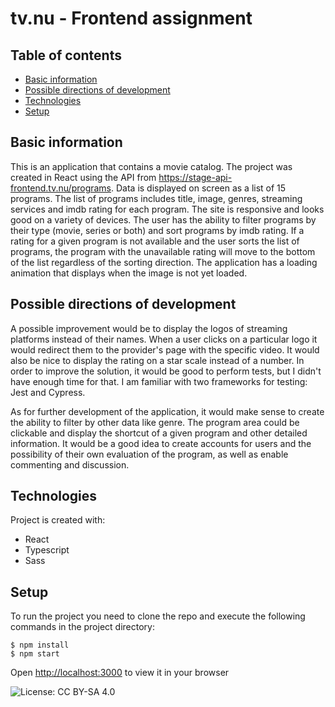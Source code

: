 # tv.nu - Frontend assignment

## Table of contents

- [Basic information](#basic-information)
- [Possible directions of development](#possible-directions-of-development)
- [Technologies](#technologies)
- [Setup](#setup)

## Basic information

This is an application that contains a movie catalog. The project was created in React using the API from https://stage-api-frontend.tv.nu/programs. Data is displayed on screen as a list of 15 programs. The list of programs includes title, image, genres, streaming services and imdb rating for each program. The site is responsive and looks good on a variety of devices.
The user has the ability to filter programs by their type (movie, series or both) and sort programs by imdb rating. If a rating for a given program is not available and the user sorts the list of programs, the program with the unavailable rating will move to the bottom of the list regardless of the sorting direction. The application has a loading animation that displays when the image is not yet loaded.

## Possible directions of development

A possible improvement would be to display the logos of streaming platforms instead of their names. When a user clicks on a particular logo it would redirect them to the provider's page with the specific video.
It would also be nice to display the rating on a star scale instead of a number.
In order to improve the solution, it would be good to perform tests, but I didn't have enough time for that.
I am familiar with two frameworks for testing: Jest and Cypress.

As for further development of the application, it would make sense to create the ability to filter by other data like genre. The program area could be clickable and display the shortcut of a given program and other detailed information. It would be a good idea to create accounts for users and the possibility of their own evaluation of the program, as well as enable commenting and discussion.

## Technologies

Project is created with:

- React
- Typescript
- Sass

## Setup

To run the project you need to clone the repo and execute the following commands in the project directory:

```
$ npm install
$ npm start
```

Open [http://localhost:3000](http://localhost:3000) to view it in your browser

![License: CC BY-SA 4.0](https://img.shields.io/badge/License-CC_BY--SA_4.0-lightgrey.svg)

